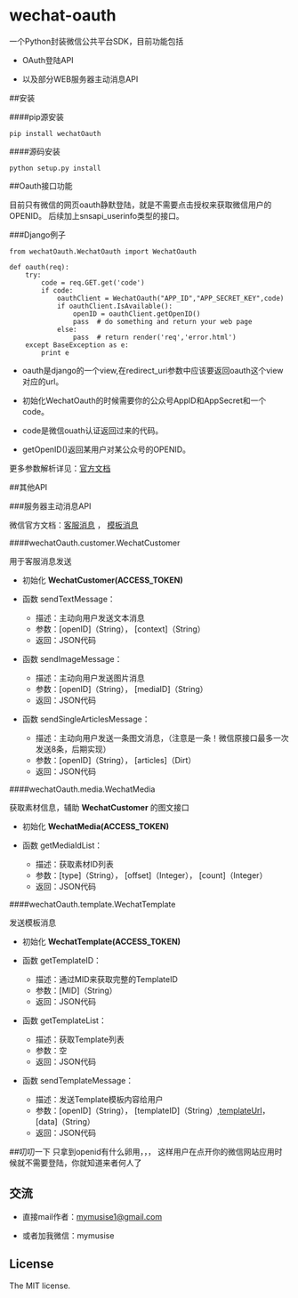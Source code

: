 wechat-oauth
===

一个Python封装微信公共平台SDK，目前功能包括

- OAuth登陆API 

- 以及部分WEB服务器主动消息API


##安装

####pip源安装

```
pip install wechatOauth
```

####源码安装
```
python setup.py install 
```


##Oauth接口功能

目前只有微信的网页oauth静默登陆，就是不需要点击授权来获取微信用户的OPENID。
后续加上snsapi_userinfo类型的接口。


###Django例子
```
from wechatOauth.WechatOauth import WechatOauth

def oauth(req):
    try:
        code = req.GET.get('code')
        if code:
            oauthClient = WechatOauth("APP_ID","APP_SECRET_KEY",code)
            if oauthClient.IsAvailable():
                openID = oauthClient.getOpenID()
                pass  # do something and return your web page
            else:
                pass  # return render('req','error.html')
    except BaseException as e:
        print e
```

- oauth是django的一个view,在redirect_uri参数中应该要返回oauth这个view对应的url。

- 初始化WechatOauth的时候需要你的公众号AppID和AppSecret和一个code。

- code是微信ouath认证返回过来的代码。

- getOpenID()返回某用户对某公众号的OPENID。

更多参数解析详见：[官方文档](http://mp.weixin.qq.com/wiki/4/9ac2e7b1f1d22e9e57260f6553822520.html)


##其他API

###服务器主动消息API

微信官方文档：[客服消息](http://mp.weixin.qq.com/wiki/11/c88c270ae8935291626538f9c64bd123.html) ， [模板消息](http://mp.weixin.qq.com/wiki/5/6dde9eaa909f83354e0094dc3ad99e05.html)

####wechatOauth.customer.WechatCustomer

用于客服消息发送

- 初始化 **WechatCustomer(ACCESS_TOKEN)**

- 函数 sendTextMessage：
  - 描述：主动向用户发送文本消息
  - 参数：[openID]（String）， [context]（String）
  - 返回：JSON代码

- 函数 sendImageMessage：
  - 描述：主动向用户发送图片消息
  - 参数：[openID]（String）， [mediaID]（String）
  - 返回：JSON代码

- 函数 sendSingleArticlesMessage：
  - 描述：主动向用户发送一条图文消息，（注意是一条！微信原接口最多一次发送8条，后期实现）
  - 参数：[openID]（String）， [articles]（Dirt）
  - 返回：JSON代码


####wechatOauth.media.WechatMedia

获取素材信息，辅助 **WechatCustomer** 的图文接口

- 初始化 **WechatMedia(ACCESS_TOKEN)**

- 函数 getMediaIdList：
  - 描述：获取素材ID列表
  - 参数：[type]（String）， [offset]（Integer）， [count]（Integer）
  - 返回：JSON代码


####wechatOauth.template.WechatTemplate

发送模板消息

- 初始化 **WechatTemplate(ACCESS_TOKEN)**

- 函数 getTemplateID：
  - 描述：通过MID来获取完整的TemplateID
  - 参数：[MID]（String）
  - 返回：JSON代码

- 函数 getTemplateList：
  - 描述：获取Template列表
  - 参数：空
  - 返回：JSON代码

- 函数 sendTemplateMessage：
  - 描述：发送Template模板内容给用户
  - 参数：[openID]（String）， [templateID]（String）,[templateUrl](Sting)，[data]（String）
  - 返回：JSON代码



##叨叨一下
只拿到openid有什么卵用，，，
这样用户在点开你的微信网站应用时候就不需要登陆，你就知道来者何人了

## 交流

- 直接mail作者：mymusise1@gmail.com

- 或者加我微信：mymusise


## License
The MIT license.